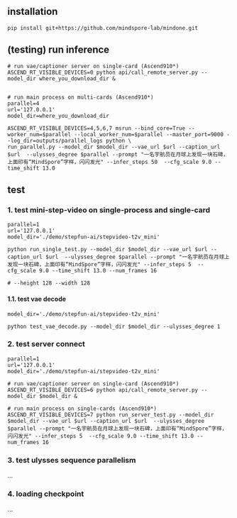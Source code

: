 

## installation

```shell
pip install git+https://github.com/mindspore-lab/mindone.git
```


## (testing) run inference

```shell
# run vae/captioner server on single-card (Ascend910*)
ASCEND_RT_VISIBLE_DEVICES=0 python api/call_remote_server.py --model_dir where_you_download_dir &


# run main process on multi-cards (Ascend910*)
parallel=4
url='127.0.0.1'
model_dir=where_you_download_dir

ASCEND_RT_VISIBLE_DEVICES=4,5,6,7 msrun --bind_core=True --worker_num=$parallel --local_worker_num=$parallel --master_port=9000 --log_dir=outputs/parallel_logs python \
run_parallel.py --model_dir $model_dir --vae_url $url --caption_url $url  --ulysses_degree $parallel --prompt "一名宇航员在月球上发现一块石碑，上面印有“MindSpore”字样，闪闪发光" --infer_steps 50  --cfg_scale 9.0 --time_shift 13.0
```




## test


### 1. test mini-step-video on single-process and single-card

```shell
parallel=1
url='127.0.0.1'
model_dir='./demo/stepfun-ai/stepvideo-t2v_mini'

python run_single_test.py --model_dir $model_dir --vae_url $url --caption_url $url  --ulysses_degree $parallel --prompt "一名宇航员在月球上发现一块石碑，上面印有“MindSpore”字样，闪闪发光" --infer_steps 5  --cfg_scale 9.0 --time_shift 13.0 --num_frames 16

# --height 128 --width 128
```


#### 1.1. test vae decode

```shell
model_dir='./demo/stepfun-ai/stepvideo-t2v_mini'

python test_vae_decode.py --model_dir $model_dir --ulysses_degree 1
```


### 2. test server connect

```shell
parallel=1
url='127.0.0.1'
model_dir='./demo/stepfun-ai/stepvideo-t2v_mini'

# run vae/captioner server on single-card (Ascend910*)
ASCEND_RT_VISIBLE_DEVICES=6 python api/call_remote_server.py --model_dir $model_dir &

# run main process on single-cards (Ascend910*)
ASCEND_RT_VISIBLE_DEVICES=7 python run_server_test.py --model_dir $model_dir --vae_url $url --caption_url $url  --ulysses_degree $parallel --prompt "一名宇航员在月球上发现一块石碑，上面印有“MindSpore”字样，闪闪发光" --infer_steps 5  --cfg_scale 9.0 --time_shift 13.0 --num_frames 16
```



### 3. test ulysses sequence parallelism

...


### 4. loading checkpoint
 
 ...
